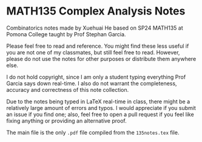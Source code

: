 # MATH135 Complex Analysis Notes
Combinatorics notes made by Xuehuai He based on SP24 MATH135 at Pomona College taught by Prof Stephan Garcia.

Please feel free to read and reference. You might find these less useful if you are not one of my classmates, but still feel free to read.
However, please do not use the notes for other purposes or distribute them anywhere else.

I do not hold copyright, since I am only a student typing everything Prof Garcia says down real-time. I also do not warrant the completeness, accuracy and correctness of this note collection.

Due to the notes being typed in LaTeX real-time in class, there might be a relatively large amount of errors and typos. I would appreciate if you submit an issue if you find one;
also, feel free to open a pull request if you feel like fixing anything or providing an alternative proof. 

The main file is the only `.pdf` file compiled from the `135notes.tex` file.
